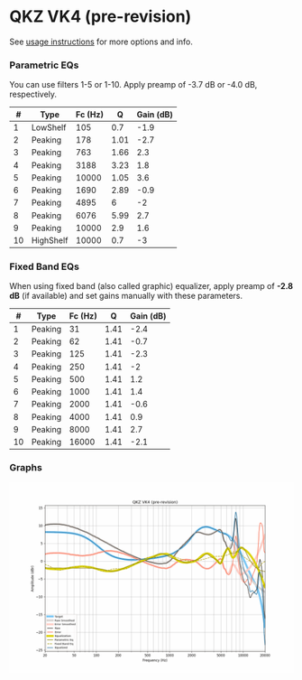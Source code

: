 # QKZ VK4 (pre-revision)
See [usage instructions](https://github.com/jaakkopasanen/AutoEq#usage) for more options and info.

### Parametric EQs
You can use filters 1-5 or 1-10. Apply preamp of -3.7 dB or -4.0 dB, respectively.

|   # | Type      |   Fc (Hz) |    Q |   Gain (dB) |
|-----|-----------|-----------|------|-------------|
|   1 | LowShelf  |       105 | 0.7  |        -1.9 |
|   2 | Peaking   |       178 | 1.01 |        -2.7 |
|   3 | Peaking   |       763 | 1.66 |         2.3 |
|   4 | Peaking   |      3188 | 3.23 |         1.8 |
|   5 | Peaking   |     10000 | 1.05 |         3.6 |
|   6 | Peaking   |      1690 | 2.89 |        -0.9 |
|   7 | Peaking   |      4895 | 6    |        -2   |
|   8 | Peaking   |      6076 | 5.99 |         2.7 |
|   9 | Peaking   |     10000 | 2.9  |         1.6 |
|  10 | HighShelf |     10000 | 0.7  |        -3   |

### Fixed Band EQs
When using fixed band (also called graphic) equalizer, apply preamp of **-2.8 dB** (if available) and set gains manually with these parameters.

|   # | Type    |   Fc (Hz) |    Q |   Gain (dB) |
|-----|---------|-----------|------|-------------|
|   1 | Peaking |        31 | 1.41 |        -2.4 |
|   2 | Peaking |        62 | 1.41 |        -0.7 |
|   3 | Peaking |       125 | 1.41 |        -2.3 |
|   4 | Peaking |       250 | 1.41 |        -2   |
|   5 | Peaking |       500 | 1.41 |         1.2 |
|   6 | Peaking |      1000 | 1.41 |         1.4 |
|   7 | Peaking |      2000 | 1.41 |        -0.6 |
|   8 | Peaking |      4000 | 1.41 |         0.9 |
|   9 | Peaking |      8000 | 1.41 |         2.7 |
|  10 | Peaking |     16000 | 1.41 |        -2.1 |

### Graphs
![](./QKZ%20VK4%20(pre-revision).png)
